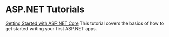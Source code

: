 # ASP.NET Tutorials


[Getting Started with ASP.NET Core](getting-started/intro.md)
This tutorial covers the basics of how to get started writing your first ASP.NET apps.